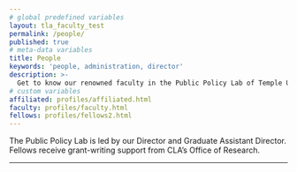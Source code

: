 ```yaml
---
# global predefined variables
layout: tla_faculty_test
permalink: /people/
published: true
# meta-data variables
title: People
keywords: 'people, administration, director'
description: >-
  Get to know our renowned faculty in the Public Policy Lab of Temple University’s College of Liberal Arts.
# custom variables
affiliated: profiles/affiliated.html
faculty: profiles/faculty.html
fellows: profiles/fellows2.html
---
```

The Public Policy Lab is led by our Director and Graduate Assistant Director.  Fellows receive grant-writing support from CLA’s Office of Research.

___

